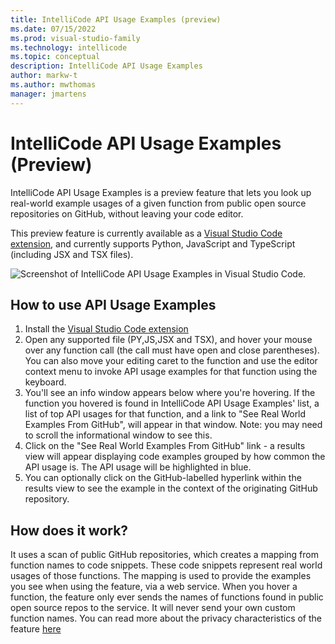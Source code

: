 ```yaml
---
title: IntelliCode API Usage Examples (preview)
ms.date: 07/15/2022
ms.prod: visual-studio-family
ms.technology: intellicode
ms.topic: conceptual
description: IntelliCode API Usage Examples
author: markw-t
ms.author: mwthomas
manager: jmartens
---
```


# IntelliCode API Usage Examples (Preview)

IntelliCode API Usage Examples is a preview feature that lets you look up real-world example usages of a given function from public open source repositories on GitHub, without leaving your code editor.

This preview feature is currently available as a [Visual Studio Code extension](https://marketplace.visualstudio.com/items?itemName=VisualStudioExptTeam.intellicode-api-usage-examples), and currently supports Python, JavaScript and TypeScript (including JSX and TSX files). 

![Screenshot of IntelliCode API Usage Examples in Visual Studio Code.](media/IntelliCodeUsageExamplesV2.gif)

## How to use API Usage Examples

1. Install the [Visual Studio Code extension](https://marketplace.visualstudio.com/items?itemName=VisualStudioExptTeam.intellicode-api-usage-examples)
1. Open any supported file (PY,JS,JSX and TSX), and hover your mouse over any function call (the call must have open and close parentheses). You can also move your editing caret to the function and use the editor context menu to invoke API usage examples for that function using the keyboard.
1. You'll see an info window appears below where you're hovering. If the function you hovered is found in IntelliCode API Usage Examples' list, a list of top API usages for that function, and a link to "See Real World Examples From GitHub", will appear in that window. Note: you may need to scroll the informational window to see this.
1. Click on the "See Real World Examples From GitHub" link - a results view will appear displaying code examples grouped by how common the API usage is. The API usage will be highlighted in blue.
1. You can optionally click on the GitHub-labelled hyperlink within the results view to see the example in the context of the originating GitHub repository.

## How does it work?
It uses a scan of public GitHub repositories, which creates a mapping from function names to code snippets. These code snippets represent real world usages of those functions. The mapping is used to provide the examples you see when using the feature, via a web service. When you hover a function, the feature only ever sends the names of functions found in public open source repos to the service. It will never send your own custom function names. You can read more about the privacy characteristics of the feature [here](intellicode-privacy.md#intellicode-api-usage-examples)
